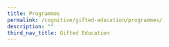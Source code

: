 ```yaml
---
title: Programmes
permalink: /cognitive/gifted-education/programmes/
description: ""
third_nav_title: Gifted Education
---
```

